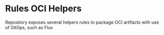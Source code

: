 # Rules OCI Helpers

Repository exposes several helpers rules to package OCI artifacts with use of GitOps, such as Flux

